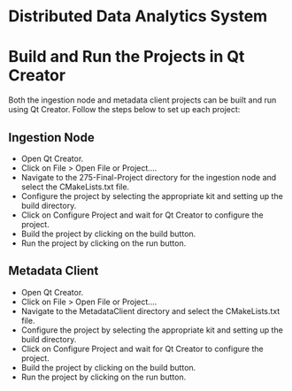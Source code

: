# Distributed Data Analytics System


# Build and Run the Projects in Qt Creator
Both the ingestion node and metadata client projects can be built and run using Qt Creator. Follow the steps below to set up each project:

## Ingestion Node
- Open Qt Creator.
- Click on File > Open File or Project....
- Navigate to the 275-Final-Project directory for the ingestion node and select the CMakeLists.txt file.
- Configure the project by selecting the appropriate kit and setting up the build directory.
- Click on Configure Project and wait for Qt Creator to configure the project.
- Build the project by clicking on the build button.
- Run the project by clicking on the run button.

## Metadata Client
- Open Qt Creator.
- Click on File > Open File or Project....
- Navigate to the MetadataClient directory and select the CMakeLists.txt file.
- Configure the project by selecting the appropriate kit and setting up the build directory.
- Click on Configure Project and wait for Qt Creator to configure the project.
- Build the project by clicking on the build button.
- Run the project by clicking on the run button.
